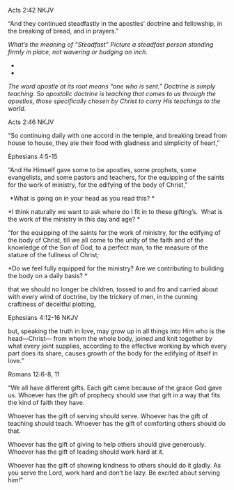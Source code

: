 ‭‭Acts‬ ‭2‬:‭42‬ ‭NKJV‬‬

“And they continued steadfastly in the apostles’ doctrine and fellowship, in the breaking of bread, and in prayers.”

*What’s the meaning of “Steadfast” Picture a steadfast person standing firmly in place, not wavering or budging an inch.*

*
*

*The word apostle at its root means “one who is sent.” Doctrine is simply teaching. So apostolic doctrine is teaching that comes to us through the apostles, those specifically chosen by Christ to carry His teachings to the world.*

‭‭Acts‬ ‭2‬:‭46‬ ‭NKJV‬‬

“So continuing daily with one accord in the temple, and breaking bread from house to house, they ate their food with gladness and simplicity of heart,”

Ephesians 4:5-15

“And He Himself gave some to be apostles, some prophets, some evangelists, and some pastors and teachers, for the equipping of the saints for the work of ministry, for the edifying of the body of Christ,”

‭‭
*What is going on in your head as you read this? *

*I think naturally we want to ask where do I fit in to these gifting’s.  What is the work of the ministry in this day and age? *

“for the equipping of the saints for the work of ministry, for the edifying of the body of Christ, till we all come to the unity of the faith and of the knowledge of the Son of God, to a perfect man, to the measure of the stature of the fullness of Christ;

*Do we feel fully equipped for the ministry? Are we contributing to building the body on a daily basis? *

that we should no longer be children, tossed to and fro and carried about with every wind of doctrine, by the trickery of men, in the cunning craftiness of deceitful plotting,

‭‭Ephesians‬ ‭4‬:‭12‬-‭16‬ ‭NKJV‬‬

but, speaking the truth in love, may grow up in all things into Him who is the head—Christ— from whom the whole body, joined and knit together by what every joint supplies, according to the effective working by which every part does its share, causes growth of the body for the edifying of itself in love.”

Romans‬ ‭12‬:‭6‬-‭8‬, ‭11‬ ‭

“We all have different gifts. Each gift came because of the grace God gave us. Whoever has the gift of prophecy should use that gift in a way that fits the kind of faith they have.

Whoever has the gift of serving should serve. Whoever has the gift of teaching should teach. Whoever has the gift of comforting others should do that.

Whoever has the gift of giving to help others should give generously. Whoever has the gift of leading should work hard at it.

Whoever has the gift of showing kindness to others should do it gladly. As you serve the Lord, work hard and don’t be lazy. Be excited about serving him!”

‭‭